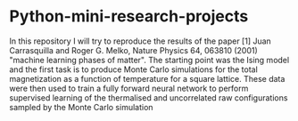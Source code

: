 # Python-mini-research-projects
In this repository I will try to reproduce the results of the paper [1] Juan Carrasquilla and Roger G. Melko, Nature	Physics 64,	063810	(2001) "machine learning phases of matter". 
    The starting point was the Ising model and the first task is to produce Monte Carlo simulations for the
total magnetization as a function of temperature for a square lattice. These data
were then used to train a fully forward neural network to perform supervised learning of the
thermalised and uncorrelated raw configurations sampled by the Monte Carlo simulation
